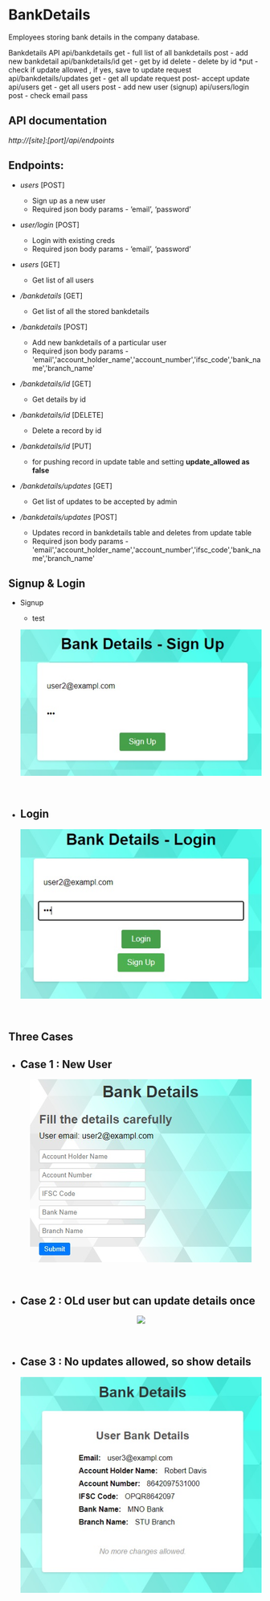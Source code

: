 # BankDetails
Employees storing bank details in the company database.

Bankdetails API
    api/bankdetails
        get - full list of all bankdetails
        post - add new bankdetail
    api/bankdetails/id
        get - get by id
        delete - delete by id
        *put - check if update allowed , if yes, save to update request
    api/bankdetails/updates
        get - get all update request
        post- accept update
    api/users
        get - get all users
        post - add new user (signup)
    api/users/login
        post - check email pass 

## API documentation

_http://[site]:[port]/api/endpoints_

## Endpoints: 
* *users* [POST]
   - Sign up as a new user
   - Required json body params - ‘email’, ‘password’
* *user/login* [POST]
   - Login with existing creds
   - Required json body params - ‘email’, ‘password’
* *users* [GET]
   - Get list of all users
   
* */bankdetails* [GET] 
  - Get list of all the stored bankdetails
   
* */bankdetails* [POST] 
  - Add new bankdetails of a particular user
  - Required json body params - 'email','account_holder_name','account_number','ifsc_code','bank_name','branch_name'
   
* */bankdetails/id* [GET] 
  - Get details by id
   
* */bankdetails/id* [DELETE] 
  - Delete a record by id
   
* */bankdetails/id* [PUT] 
  - for pushing record in update table and setting **update_allowed as false**
   
* */bankdetails/updates* [GET] 
  - Get list of updates to be accepted by admin
   
* */bankdetails/updates* [POST] 
  - Updates record in bankdetails table and deletes from update table
  - Required json body params - 'email','account_holder_name','account_number','ifsc_code','bank_name','branch_name'


## Signup & Login
* Signup
    - test
    <p align="center"><img src="https://github.com/PremKarira/BankDetails/blob/main/images/signup.png?raw=true"></p><br>

* Login
    - 
    <p align="center"><img src="https://github.com/PremKarira/BankDetails/blob/main/images/login.png?raw=true"></p><br>

## Three Cases
* Case 1 : New User
    - 
    <p align="center"><img src="https://github.com/PremKarira/BankDetails/blob/main/images/newUser.png?raw=true"></p><br>

* Case 2 : OLd user but can update details once
    - 
    <p align="center"><img src="https://github.com/PremKarira/BankDetails/blob/main/images/UpdateDeails.png?raw=true"></p><br>

* Case 3 : No updates allowed, so show details
    - 
    <p align="center"><img src="https://github.com/PremKarira/BankDetails/blob/main/images/NoUpdatesAllowed.png?raw=true"></p><br>
